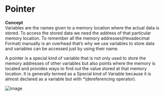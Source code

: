 # Pointer

**Concept**  
Variables are the names given to a memory location where the actual data is stored. To access the stored data we need the address of that particular memory location. To remember all the memory addresses(Hexadecimal Format) manually is an overhead that’s why we use variables to store data and variables can be accessed just by using their name.  

A pointer is a special kind of variable that is not only used to store the memory addresses of other variables but also points where the memory is located and provides ways to find out the value stored at that memory location. It is generally termed as a Special kind of Variable because it is almost declared as a variable but with *(dereferencing operator).  

![image](https://user-images.githubusercontent.com/50371660/166713294-c2cf031a-0666-4b04-aa4e-0c3321151127.png)
